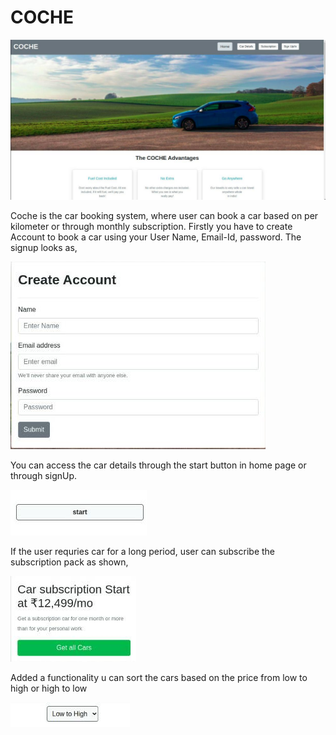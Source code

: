 # COCHE

<img src="resources/home.jpeg" />

Coche is the car booking system, where user can book a car based on per kilometer or through monthly subscription. Firstly you have to create Account to book a car using your User Name, Email-Id, password. The signup looks as,

<img src="resources/account.jpeg"/>

You can access the car details through the start button in home page or through signUp. 

<img src="resources/start.jpeg"/>

If the user requries car for a long period, user can subscribe the subscription pack as shown, 

<img src="resources/subscription.jpeg"/>

Added a functionality u can sort the cars based on the price from low to high or high to low

<img src="resources/sorting.jpeg"/>
